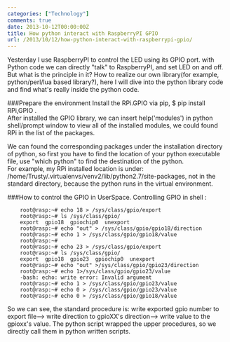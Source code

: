 ```yaml
---
categories: ["Technology"]
comments: true
date: 2013-10-12T00:00:00Z
title: How python interact with RaspberryPI GPIO
url: /2013/10/12/how-python-interact-with-raspberrypi-gpio/
---
```


Yesterday I use RaspberryPI to control the LED using its GPIO port.  with Python code we can directly "talk" to RaspberryPI, and set LED on and off. But what is the principle in it?  How to realize our own library(for example, python/perl/lua based library?), here I will dive into the python library code and find what's really inside the python code.

###Prepare the environment
Install the RPi.GPIO via pip, $ pip install RPi,GPIO .    
After installed the GPIO library, we can insert help('modules') in python shell/prompt window to view all of the installed modules, we could found RPi in the list of the packages.  

We can found the corresponding packages under the installation directory of python, so first you have to find the location of your python executable file, use "which python" to find the destination of the python.  
For example, my RPi installed location is under: /home/Trusty/.virtualenvs/venv2/lib/python2.7/site-packages, not in the standard directory, because the python runs in the virtual environment.   

###How to control the GPIO in UserSpace.
Controlling GPIO in shell :

```
	root@rasp:~# echo 18 > /sys/class/gpio/export 
	root@rasp:~# ls /sys/class/gpio/
	export  gpio18  gpiochip0  unexport
	root@rasp:~# echo "out" > /sys/class/gpio/gpio18/direction 
	root@rasp:~# echo 1 > /sys/class/gpio/gpio18/value 
	root@rasp:~# 
	root@rasp:~# echo 23 > /sys/class/gpio/export 
	root@rasp:~# ls /sys/class/gpio/
	export  gpio18  gpio23  gpiochip0  unexport
	root@rasp:~# echo "out" >/sys/class/gpio/gpio23/direction 
	root@rasp:~# echo 1>/sys/class/gpio/gpio23/value 
	-bash: echo: write error: Invalid argument
	root@rasp:~# echo 1 > /sys/class/gpio/gpio23/value 
	root@rasp:~# echo 0 > /sys/class/gpio/gpio23/value 
	root@rasp:~# echo 0 > /sys/class/gpio/gpio18/value 
```

So we can see, the standard procedure is: write exported gpio number to export file--> write direction to gpioXX's direction--> write value to the gpioxx's value. The python script wrapped the upper procedures, so we directly call them in python written scripts. 
